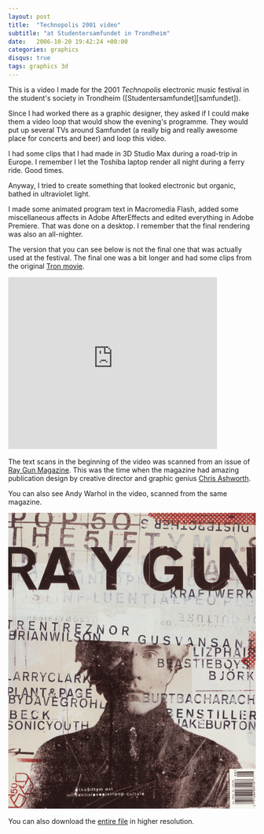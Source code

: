 ```yaml
---
layout: post
title:  "Technopolis 2001 video"
subtitle: "at Studentersamfundet in Trondheim"
date:   2006-10-20 19:42:24 +00:00
categories: graphics
disqus: true
tags: graphics 3d
---
```


This is a video I made for the 2001 _Technopolis_ electronic music festival
in the student's society in Trondheim ([Studentersamfundet][samfundet]).

Since I had worked there as a graphic designer, they asked if I could make
them a video loop that would show the evening's programme.  They would put
up several TVs around Samfundet (a really big and really awesome place for
concerts and beer) and loop this video.

I had some clips that I had made in 3D Studio Max during a road-trip in
Europe. I remember I let the Toshiba laptop render all night during a ferry
ride. Good times.

Anyway, I tried to create something that looked electronic but organic,
bathed in ultraviolet light.

I made some animated program text in Macromedia Flash, added some
miscellaneous affects in Adobe AfterEffects and edited everything in Adobe
Premiere. That was done on a desktop. I remember that the final rendering
was also an all-nighter.

The version that you can see below is not the final one that was actually
used at the festival. The final one was a bit longer and had some clips from
the original [Tron movie][tron].

<object
  width="425"
  height="350"
  style="width:425px; height:350px;">

  <param
    name="movie"
    value="http://www.youtube.com/v/ZXLA52CsPl4">
  </param>

  <embed
    src="http://www.youtube.com/v/ZXLA52CsPl4"
    type="application/x-shockwave-flash"
    width="425"
    height="350">
  </embed>
</object>

The text scans in the beginning of the video was scanned from an issue of [Ray Gun
Magazine][raygun].  This was the time when the magazine had amazing
publication design by creative director and graphic genius [Chris Ashworth][ashworth].

You can also see Andy Warhol in the video, scanned from the same magazine.

!["Andy Warhol on the cover of Ray Gun Magazine"](/gfx/post/technopolis-warhol.png)

You can also download the [entire file][avi] in higher resolution.

[tron]: http://www.imdb.com/title/tt0084827/
[raygun]: https://en.wikipedia.org/wiki/Ray_Gun_(magazine)
[ashworth]: http://www.chris-ashworth.com/ray-gun-publish/ray-gun-magazine-covers/
[avi]: http://music.sublevel3.org/video/files/technopolis_2001_final.avi
